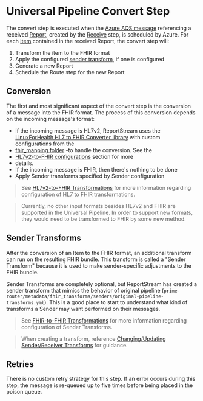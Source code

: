 # Universal Pipeline Convert Step
The convert step is executed when the [Azure AQS message](README.md#aqs-usage) referencing a received [Report](README.md#report-and-item), created by the [Receive](receive.md) step, is scheduled by Azure. For each [Item](README.md#report-and-item) contained in the received Report, the convert step will:

  1. Transform the item to the FHIR format
  2. Apply the configured [sender transform](#sender-transforms), if one is configured
  3. Generate a new Report
  4. Schedule the Route step for the new Report

## Conversion
The first and most significant aspect of the convert step is the conversion of a message into the FHIR format. The 
process of this conversion depends on the incoming message's format:

- If the incoming message is HL7v2, ReportStream uses the [LinuxForHealth HL7 to FHIR Converter library](https://github.com/LinuxForHealth/hl7v2-fhir-converter#linuxforhealth-hl7-to-fhir-converter) with custom configurations from the 
- [fhir_mapping folder](https://github.com/CDCgov/prime-reportstream/tree/master/prime-router/metadata/fhir_mapping/hl7) 
-to handle the conversion. See the 
- [HL7v2-to-FHIR configurations](../design/design/transformations.md#HL7v2-to-FHIR-configurations) section for more 
- details.
- If the incoming message is FHIR, then there's nothing to be done
- Apply Sender transforms specified by Sender configuration 

> See [HL7v2-to-FHIR Transformations](../design/design/transformations.md#hl7v2-to-fhir-transformations) for more 
> information regarding configuration of HL7 to FHIR transformations.

> Currently, no other input formats besides HL7v2 and FHIR are supported in the Universal Pipeline. In order to support 
> new formats, they would need to be transformed to FHIR by some new method.

## Sender Transforms
After the conversion of an Item to the FHIR format, an additional transform can run on the resulting FHIR bundle. This 
transform is called a "Sender Transform" because it is used to make sender-specific adjustments to the FHIR bundle.

Sender Transforms are completely optional, but ReportStream has created a sender transform that mimics the behavior of 
original pipeline (`prime-router/metadata/fhir_transforms/senders/original-pipeline-transforms.yml`). This is a good place 
to start to understand what kind of transforms a Sender may want performed on their messages.

> See [FHIR-to-FHIR Transformations](../design/design/transformations.md#fhir-to-fhir-transformations) for more 
> information regarding configuration of Sender Transforms.

> When creating a transform, reference 
> [Changing/Updating Sender/Receiver Transforms](../getting-started/standard-operating-procedures/changing-transforms.md)
> for guidance.
 
## Retries

There is no custom retry strategy for this step.  If an error occurs during this step, the message is re-queued up to 
five
times before being placed in the poison queue.
